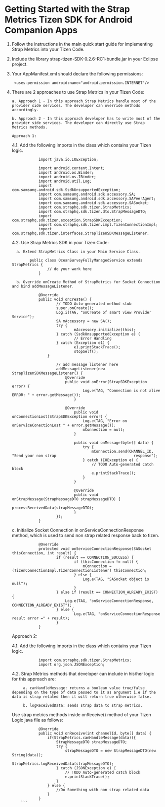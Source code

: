 Getting Started with the Strap Metrics Tizen SDK for Android Companion Apps
========================
1. Follow the instructions in the main quick start guide for implementing Strap Metrics into your Tizen Code.
2. Include the library strap-tizen-SDK-0.2.6-RC1-bundle.jar in your Eclipse project.
3. Your AppManifest.xml should declare the following permissions:

		<uses-permission android:name="android.permission.INTERNET"/>

4. There are 2 approaches to use Strap Metrics in your Tizen Code:

       a. Approach 1 - In this approach Strap Metrics handle most of the provider side services. The developer can override methods accordingly.
      
       b. Approach 2 - In this approach developer has to write most of the provider side services. The developer can directly use Strap Metrics methods.
        
       Approach 1:

   	4.1. Add the following imports in the class which contains your Tizen logic.

	```
    			import java.io.IOException;

    			import android.content.Intent;
    			import android.os.Binder;
    			import android.os.IBinder;
    			import android.util.Log;
    			import com.samsung.android.sdk.SsdkUnsupportedException;
    			import com.samsung.android.sdk.accessory.SA;
    			import com.samsung.android.sdk.accessory.SAPeerAgent;
    			import com.samsung.android.sdk.accessory.SASocket;
    			import com.straphq.sdk.tizen.StrapMetrics;
    			import com.straphq.sdk.tizen.dto.StrapMessageDTO;
    			import com.straphq.sdk.tizen.exception.StrapSDKException;
    			import com.straphq.sdk.tizen.impl.TizenConnectionImpl;
    			import com.straphq.sdk.tizen.interfaces.StrapTizenSDKMessageListener;
	```
	
	4.2. Use Strap Metrics SDK in your Tizen Code:
    	 
    	 a. Extend StrapMetrics Class in your Main Service Class.
			
	```   
   			public class OceanSurveyFullyManagedService extends StrapMetrics {
    				// do your work here
    			}
	```
	
    	 b. Override onCreate Method of StrapMetrics for Socket Connection and bind addMessageListener.

	```    
     			@Override
        		public void onCreate() {
            			// TODO Auto-generated method stub
            			super.onCreate();
             			Log.i(TAG, "onCreate of smart view Provider Service");
	                	SA mAccessory = new SA();
        	        	try {
                	    		mAccessory.initialize(this);
	                	} catch (SsdkUnsupportedException e) {
        	            		// Error Handling
	                	} catch (Exception e1) {
	                    		e1.printStackTrace();
        	             		stopSelf();
        			}

                		// add message listener here
                		addMessageListener(new StrapTizenSDKMessageListener() {
	                		@Override
        	        		public void onError(StrapSDKException error) {
                	    			Log.e(TAG, "Connection is not alive ERROR: " + error.getMessage());
	                    		}

	                   		@Override
        	            		public void onConnectionLost(StrapSDKException error) {
                	    			Log.e(TAG, "Error on onServiceConectionLost " + error.getMessage());
                    				mConnection = null;
                    			}

                    			public void onMessage(byte[] data) {
                    				try {
                    					mConnection.send(CHANNEL_ID, "Send your non strap 									response");
                    				} catch (IOException e) {
                    					// TODO Auto-generated catch block
                    					e.printStackTrace();
                    				}
                    			}

                    			@Override
                    			public void onStrapMessage(StrapMessageDTO strapMessageDTO) {
                    				processReceivedData(strapMessageDTO);
                    			}
                		});
        		}
	```

   	 c. Initialize Socket Connection in onServiceConnectionResponse method, which is used to send non strap related response back to tizen.
      
	```
       			@Override
           		protected void onServiceConnectionResponse(SASocket thisConnection, int result) {
                		if (result == CONNECTION_SUCCESS) {
                      			if (thisConnection != null) {
                          			mConnection = (TizenConnectionImpl.TizenConnectionListener) thisConnection;
                      			} else {
                          			Log.e(TAG, "SASocket object is null");
                      			}
                  		} else if (result == CONNECTION_ALREADY_EXIST) {
                      		Log.e(TAG, "onServiceConnectionResponse, CONNECTION_ALREADY_EXIST");
                  		} else {
                      			Log.e(TAG, "onServiceConnectionResponse result error =" + result);
                  		}
	           	}
	```
      Approach 2:

	4.1. Add the following imports in the class which contains your Tizen logic.
	```
    			import com.straphq.sdk.tizen.StrapMetrics;
    			import org.json.JSONException;
	```
    
	4.2. Strap Metrics methods that developer can include in his/her logic for this approach are:
    	 
    	 	a. canHandleMessage: returns a boolean value true/false depending on the type of data passed to it as argument i.e if the data is strap related then it will return true otherwise false.
    		
    	 	b. logReceivedData: sends strap data to strap metrics.

   	Use strap metrics methods inside onReceive() method of your Tizen Logic java file as follows:
	```
    			@Override
    			public void onReceive(int channelId, byte[] data) {
    				if(StrapMetrics.canHandleMessage(data)){
    					StrapMessageDTO strapMessageDTO;
    					try {
    						strapMessageDTO = new StrapMessageDTO(new String(data));
    						StrapMetrics.logReceivedData(strapMessageDTO);
	    				} catch (JSONException e) {
	    					// TODO Auto-generated catch block
    						e.printStackTrace();
    					}
    				} else {
    					//Do Something with non strap related data
    				}
    			}
    	```
